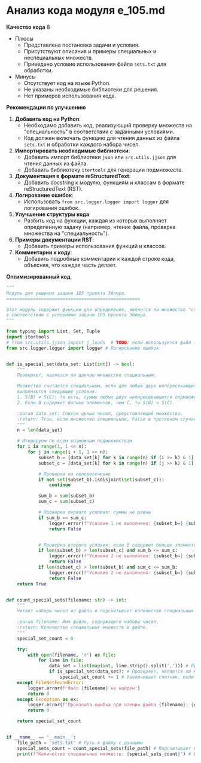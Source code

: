 # Анализ кода модуля e_105.md

**Качество кода**
8
- Плюсы
    -  Представлена постановка задачи и условия.
    -  Присутствуют описания и примеры специальных и неспециальных множеств.
    -  Приведено условие использования файла `sets.txt` для обработки.
- Минусы
    - Отсутствует код на языке Python.
    - Не указаны необходимые библиотеки для решения.
    - Нет примеров использования кода.

**Рекомендации по улучшению**

1.  **Добавить код на Python**:  
    - Необходимо добавить код, реализующий проверку множеств на "специальность" в соответствии с заданными условиями.
    - Код должен включать функцию для чтения данных из файла `sets.txt` и обработки каждого набора чисел.
2.  **Импортировать необходимые библиотеки**:
    - Добавить импорт библиотеки `json` или `src.utils.jjson` для чтения данных из файла.
    -  Добавить библиотеку `itertools` для генерации подмножеств.
3.  **Документация в формате reStructuredText**:
    -  Добавить docstring к модулю, функциям и классам в формате reStructuredText (RST).
4.  **Логирование ошибок**:
     - Использовать `from src.logger.logger import logger` для логирования ошибок.
5. **Улучшение структуры кода**
    - Разбить код на функции, каждая из которых выполняет определенную задачу (например, чтение файла, проверка множества на "специальность").
6. **Примеры документации RST**:
    - Добавить примеры использования функций и классов.
7. **Комментарии к коду**:
     - Добавить подробные комментарии к каждой строке кода, объясняя, что каждая часть делает.

**Оптимизированный код**
```python
"""
Модуль для решения задачи 105 проекта Эйлера.
==================================================

Этот модуль содержит функции для определения, является ли множество "специальным"
в соответствии с условиями задачи 105 проекта Эйлера.
"""

from typing import List, Set, Tuple
import itertools
# from src.utils.jjson import j_loads  # TODO: если используется файл JSON
from src.logger.logger import logger # Логирование ошибок


def is_special_set(data_set: List[int]) -> bool:
    """
    Проверяет, является ли данное множество специальным.

    Множество считается специальным, если для любых двух непересекающихся подмножеств B и C
    выполняются следующие условия:
    1. S(B) ≠ S(C); то есть, суммы любых двух непересекающихся подмножеств не равны.
    2. Если B содержит больше элементов, чем C, то S(B) > S(C).

    :param data_set: Список целых чисел, представляющий множество.
    :return: True, если множество специальное, False в противном случае.
    """
    n = len(data_set)

    # Итерируем по всем возможным подмножествам
    for i in range(1, 1 << n):
        for j in range(i + 1, 1 << n):
            subset_b = [data_set[k] for k in range(n) if (i >> k) & 1]
            subset_c = [data_set[k] for k in range(n) if (j >> k) & 1]

            # Проверка на непересечение
            if not set(subset_b).isdisjoint(set(subset_c)):
                continue

            sum_b = sum(subset_b)
            sum_c = sum(subset_c)

            # Проверка первого условия: суммы не равны
            if sum_b == sum_c:
                logger.error(f"Условие 1 не выполнено: {subset_b=} {subset_c=}  {sum_b=} {sum_c=}")
                return False


            # Проверка второго условия: если B содержит больше элементов, чем C, то S(B) > S(C)
            if len(subset_b) > len(subset_c) and sum_b <= sum_c:
                logger.error(f"Условие 2 не выполнено: {subset_b=} {subset_c=} {sum_b=} {sum_c=}")
                return False
            if len(subset_c) > len(subset_b) and sum_c <= sum_b:
                logger.error(f"Условие 2 не выполнено: {subset_b=} {subset_c=} {sum_b=} {sum_c=}")
                return False
    return True


def count_special_sets(filename: str) -> int:
    """
    Читает наборы чисел из файла и подсчитывает количество специальных множеств.

    :param filename: Имя файла, содержащего наборы чисел.
    :return: Количество специальных множеств в файле.
    """
    special_set_count = 0

    try:
        with open(filename, 'r') as file:
            for line in file:
                data_set = list(map(int, line.strip().split(','))) # Преобразует строку в список чисел
                if is_special_set(data_set): # Проверяет, является ли множество специальным
                    special_set_count += 1 # Увеличивает счетчик, если множество специальное
    except FileNotFoundError:
        logger.error(f'Файл {filename} не найден')
        return 0
    except Exception as ex:
        logger.error(f'Произошла ошибка при чтении файла {filename}: {ex}')
        return 0

    return special_set_count


if __name__ == '__main__':
    file_path = 'sets.txt' # Путь к файлу с данными
    special_sets_count = count_special_sets(file_path) # Подсчитывает количество специальных множеств
    print(f"Количество специальных множеств: {special_sets_count}") # Выводит количество специальных множеств
```